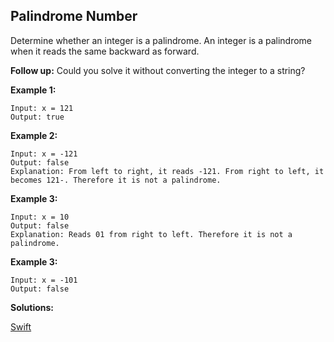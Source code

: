 ## Palindrome Number

Determine whether an integer is a palindrome. An integer is a palindrome when it reads the same backward as forward.

**Follow up:** Could you solve it without converting the integer to a string?

**Example 1:**
```
Input: x = 121
Output: true
```

**Example 2:**

```
Input: x = -121
Output: false
Explanation: From left to right, it reads -121. From right to left, it becomes 121-. Therefore it is not a palindrome.
```

**Example 3:**

```
Input: x = 10
Output: false
Explanation: Reads 01 from right to left. Therefore it is not a palindrome.
```

**Example 3:**

```
Input: x = -101
Output: false
```

**Solutions:**

[Swift](swift/palindrom_number.swift)

